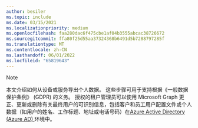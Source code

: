```yaml
---
author: besiler
ms.topic: include
ms.date: 03/15/2021
ms.localizationpriority: medium
ms.openlocfilehash: faa280dac6f475cbe1af04b3555abcac38726672
ms.sourcegitcommit: ffa80f25d55aa37324368b6491d5b7288797285f
ms.translationtype: MT
ms.contentlocale: zh-CN
ms.lasthandoff: 06/01/2022
ms.locfileid: "65819643"
---
```

<!-- markdownlint-disable MD041-->

>[!NOTE]
>本文介绍如何从设备或服务导出个人数据。 这些步骤可用于支持根据《一般数据保护条例》 (GDPR) 的义务。 授权的租户管理员可以使用 Microsoft Graph 更正、更新或删除有关最终用户的可识别信息，包括客户和员工用户配置文件或个人数据（如用户的姓名、工作标题、地址或电话号码）在[Azure Active Directory (Azure AD) ](https://azure.microsoft.com/services/active-directory/)环境中。